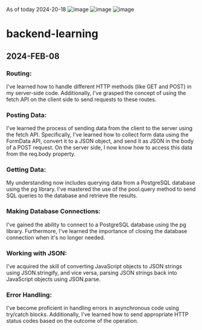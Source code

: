 As of today 2024-20-18
![image](https://github.com/neuroben/backend-learning/assets/78758122/1428b3a5-cd26-4cf0-b842-424bf3aad559)
![image](https://github.com/neuroben/backend-learning/assets/78758122/0f4e53cd-b72d-41d4-bb90-b4c5c3eb3182)
![image](https://github.com/neuroben/backend-learning/assets/78758122/18888864-1257-4fb9-861f-afe1290edf00)




# backend-learning

## 2024-FEB-08

### Routing: 
I've learned how to handle different HTTP methods (like GET and POST) in my server-side code. Additionally, I've grasped the concept of using the fetch API on the client side to send requests to these routes.

### Posting Data: 
I've learned the process of sending data from the client to the server using the fetch API. Specifically, I've learned how to collect form data using the FormData API, convert it to a JSON object, and send it as JSON in the body of a POST request. On the server side, I now know how to access this data from the req.body property.

### Getting Data: 
My understanding now includes querying data from a PostgreSQL database using the pg library. I've mastered the use of the pool.query method to send SQL queries to the database and retrieve the results.

### Making Database Connections: 
I've gained the ability to connect to a PostgreSQL database using the pg library. Furthermore, I've learned the importance of closing the database connection when it's no longer needed.

### Working with JSON: 
I've acquired the skill of converting JavaScript objects to JSON strings using JSON.stringify, and vice versa, parsing JSON strings back into JavaScript objects using JSON.parse.

### Error Handling: 
I've become proficient in handling errors in asynchronous code using try/catch blocks. Additionally, I've learned how to send appropriate HTTP status codes based on the outcome of the operation.
